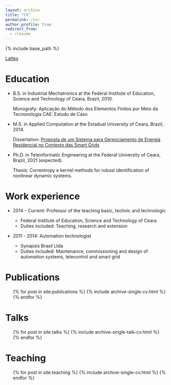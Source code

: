```yaml
---
layout: archive
title: "CV"
permalink: /cv/
author_profile: true
redirect_from:
  - /resume
---
```


{% include base_path %}

[Lattes](http://lattes.cnpq.br/7081973883272441)

Education
======
* B.S. in Industrial Mechatronics at the Federal Institute of Education, Science and Technology of Ceara, Brazil, 2010.
  
  Monografy: Aplicação do Método dos Elementos Finitos por Meio da Tecnonologia CAE: Estudo de Caso
  
* M.S. in Applied Computation at the Estadual University of Ceara, Brazil, 2014.
  
  Dissertation: [Proposta de um Sistema para Gerenciamento de Energia Residencial no Contexto das Smart Grids](https://href.li/?http://www.uece.br/mpcomp/index.php/arquivos/doc_view/383-?tmpl=component&format=raw)

* Ph.D. in Teleinformatic Engineering at the Federal University of Ceara, Brazil, 2021 (expected).
  
  Thesis: Correntropy e kernel methods for robust identification of nonlinear dynamic systems.

Work experience
======
* 2014 - Current: Professor of the teaching basic, technic and technologic
  * Federal Institute of Education, Science and Technology of Ceara
  * Duties included: Teaching, research and extension

* 2011 - 2014: Automation technologist
  * Synapsis Brasil Ltda
  * Duties included: Maintenance, commissioning and design of automation systems, telecontrol and smart grid

Publications
======
  <ul>{% for post in site.publications %}
    {% include archive-single-cv.html %}
  {% endfor %}</ul>
  
Talks
======
  <ul>{% for post in site.talks %}
    {% include archive-single-talk-cv.html %}
  {% endfor %}</ul>
  
Teaching
======
  <ul>{% for post in site.teaching %}
    {% include archive-single-cv.html %}
  {% endfor %}</ul>
